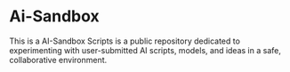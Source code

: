 # Ai-Sandbox
This is a AI-Sandbox Scripts is a public repository dedicated to experimenting with user-submitted AI scripts, models, and ideas in a safe, collaborative environment. 
